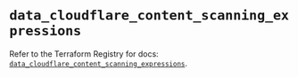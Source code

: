 # `data_cloudflare_content_scanning_expressions`

Refer to the Terraform Registry for docs: [`data_cloudflare_content_scanning_expressions`](https://registry.terraform.io/providers/cloudflare/cloudflare/5.6.0/docs/data-sources/content_scanning_expressions).
